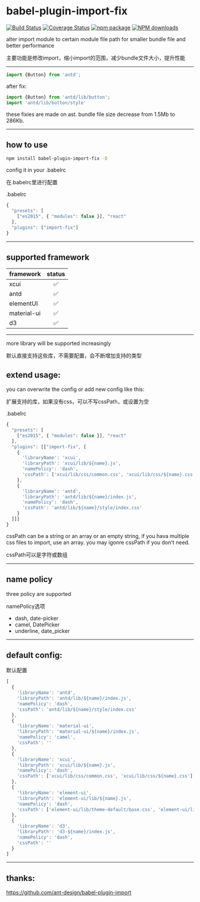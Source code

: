 # babel-plugin-import-fix

[![Build Status](https://travis-ci.org/lin-xi/babel-plugin-import-fix.svg?branch=master)](https://travis-ci.org/lin-xi/babel-plugin-import-fix)
[![Coverage Status](https://coveralls.io/repos/github/lin-xi/babel-plugin-import-fix/badge.svg?branch=master)](https://coveralls.io/github/lin-xi/babel-plugin-import-fix?branch=master)
[![npm package](https://img.shields.io/npm/v/babel-plugin-import-fix.svg)](https://www.npmjs.org/package/babel-plugin-import-fix)
[![NPM downloads](http://img.shields.io/npm/dm/babel-plugin-import-fix.svg)](https://npmjs.org/package/babel-plugin-import-fix)



alter import module to certain module file path for smaller bundle file and better performance

主要功能是修改import，缩小import的范围，减少bundle文件大小，提升性能

-------

```javascript
import {Button} from 'antd';
```

after fix:

```javascript
import {Button} from 'antd/lib/button';
import 'antd/lib/button/style'
```
these fixies are made on ast.
bundle file size decrease from 1.5Mb to 286Kb.

-------

## how to use

```bash
npm install babel-plugin-import-fix -D
```

config it in your .babelrc

在.babelrc里进行配置

.babelrc
```javascript
{
  "presets": [
    ["es2015", { "modules": false }], "react"
  ],
  "plugins": ["import-fix"]
}
```

-------

## supported framework

| framework | status  |
| :------------ |:---------------:|
| xcui         |✅        |
| antd         |✅        |
| elementUI    |✅        |
| material-ui  |✅        |
| d3           |✅        |
-------

more library will be supported increasingly

默认直接支持这些库，不需要配置，会不断增加支持的类型

## extend usage:

you can overwrite the config or add new config like this:

扩展支持的库，如果没有css，可以不写cssPath，或设置为空

.babelrc
```javascript
{
  "presets": [
    ["es2015", { "modules": false }], "react"
  ],
  "plugins": [["import-fix", [
    {
      'libraryName': 'xcui',
      'libraryPath': 'xcui/lib/${name}.js',
      'namePolicy': 'dash',
      'cssPath': ['xcui/lib/css/common.css', 'xcui/lib/css/${name}.css']
    },
    {
      'libraryName': 'antd',
      'libraryPath': 'antd/lib/${name}/index.js',
      'namePolicy': 'dash',
      'cssPath': 'antd/lib/${name}/style/index.css'
    }
  ]]]
}
```

cssPath can be a string or an array or an empty string, if you hava multiple css files to import, use an array.
you may igonre cssPath if you don't need.

cssPath可以是字符或数组


-------

## name policy

three policy are supported

namePolicy选项

+ dash, date-picker
+ camel, DatePicker
+ underline, date_picker

-------

## default config:

默认配置

```javascript
[
  {
    'libraryName': 'antd',
    'libraryPath': 'antd/lib/${name}/index.js',
    'namePolicy': 'dash',
    'cssPath': 'antd/lib/${name}/style/index.css'
  },
  {
    'libraryName': 'material-ui',
    'libraryPath': 'material-ui/${name}/index.js',
    'namePolicy': 'camel',
    'cssPath': ''
  },
  {
    'libraryName': 'xcui',
    'libraryPath': 'xcui/lib/${name}.js',
    'namePolicy': 'dash',
    'cssPath': ['xcui/lib/css/common.css', 'xcui/lib/css/${name}.css']
  },
  {
    'libraryName': 'element-ui',
    'libraryPath': 'element-ui/lib/${name}.js',
    'namePolicy': 'dash',
    'cssPath': ['element-ui/lib/theme-default/base.css', 'element-ui/lib/theme-default/${name}.css']
  },
  {
    'libraryName': 'd3',
    'libraryPath': 'd3-${name}/index.js',
    'namePolicy': 'dash',
    'cssPath': ''
  }
]
```

-------


## thanks:

https://github.com/ant-design/babel-plugin-import
